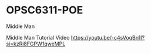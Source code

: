# OPSC6311-POE
Middle Man

Middle Man Tutorial Video
https://youtu.be/-c4sVoqBn1I?si=kzRi8FGPW1qweMPL
